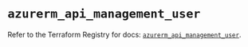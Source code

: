 # `azurerm_api_management_user`

Refer to the Terraform Registry for docs: [`azurerm_api_management_user`](https://registry.terraform.io/providers/hashicorp/azurerm/3.105.0/docs/resources/api_management_user).

